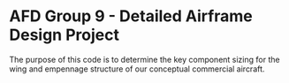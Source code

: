 # AFD Group 9 - Detailed Airframe Design Project
The purpose of this code is to determine the key component sizing for the wing and empennage structure of our conceptual commercial aircraft.
